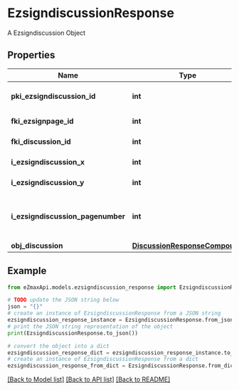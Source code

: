 # EzsigndiscussionResponse

A Ezsigndiscussion Object

## Properties

Name | Type | Description | Notes
------------ | ------------- | ------------- | -------------
**pki_ezsigndiscussion_id** | **int** | The unique ID of the Ezsigndiscussion | 
**fki_ezsignpage_id** | **int** | The unique ID of the Ezsignpage | 
**fki_discussion_id** | **int** | The unique ID of the Discussion | 
**i_ezsigndiscussion_x** | **int** | The x of the Ezsigndiscussion | 
**i_ezsigndiscussion_y** | **int** | The y of the Ezsigndiscussion | 
**i_ezsigndiscussion_pagenumber** | **int** | The page number in the Ezsigndocument for the Ezsigndiscussion | 
**obj_discussion** | [**DiscussionResponseCompound**](DiscussionResponseCompound.md) |  | 

## Example

```python
from eZmaxApi.models.ezsigndiscussion_response import EzsigndiscussionResponse

# TODO update the JSON string below
json = "{}"
# create an instance of EzsigndiscussionResponse from a JSON string
ezsigndiscussion_response_instance = EzsigndiscussionResponse.from_json(json)
# print the JSON string representation of the object
print(EzsigndiscussionResponse.to_json())

# convert the object into a dict
ezsigndiscussion_response_dict = ezsigndiscussion_response_instance.to_dict()
# create an instance of EzsigndiscussionResponse from a dict
ezsigndiscussion_response_from_dict = EzsigndiscussionResponse.from_dict(ezsigndiscussion_response_dict)
```
[[Back to Model list]](../README.md#documentation-for-models) [[Back to API list]](../README.md#documentation-for-api-endpoints) [[Back to README]](../README.md)


